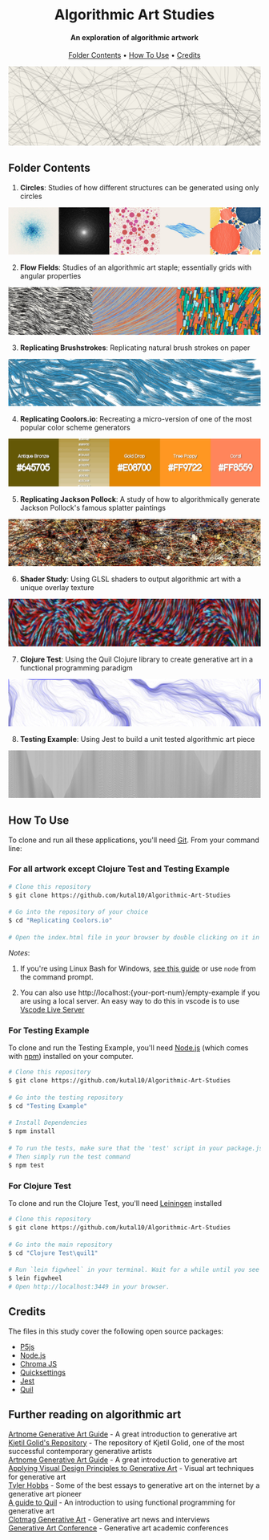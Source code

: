 <h1 align="center">
  Algorithmic Art Studies
</h1>

<h4 align="center">An exploration of algorithmic artwork</h4>

<p align="center">
  <a href="#folder-contents">Folder Contents</a> •
  <a href="#how-to-use">How To Use</a> •
  <a href="#credits">Credits</a>
</p>

<p align="center">
  <img src="https://raw.githubusercontent.com/kutal10/Algorithmic-Art-Studies/main/Images/Heading%20Image.png" width =800/>
</p>  
  
## Folder Contents

1. **Circles**: Studies of how different structures can be generated using only circles

![screenshot](https://github.com/kutal10/Algorithmic-Art-Studies/blob/main/Images/1.%20Circles.jpg?raw=true)
  
  
2. **Flow Fields**: Studies of an algorithmic art staple; essentially grids with angular properties

![screenshot](https://github.com/kutal10/Algorithmic-Art-Studies/blob/main/Images/2.%20Flow%20Fields.jpg?raw=true)
  
  
3. **Replicating Brushstrokes**: Replicating natural brush strokes on paper

![screenshot](https://github.com/kutal10/Algorithmic-Art-Studies/blob/main/Images/3.%20Replicating%20Brushstrokes.jpg?raw=true)
  
  
4. **Replicating Coolors.io**: Recreating a micro-version of one of the most popular color scheme generators

![screenshot](https://github.com/kutal10/Algorithmic-Art-Studies/blob/main/Images/4.%20Replicating%20Coolors.io.jpg?raw=true)
  
  
5. **Replicating Jackson Pollock**: A study of how to algorithmically generate Jackson Pollock's famous splatter paintings

![screenshot](https://github.com/kutal10/Algorithmic-Art-Studies/blob/main/Images/5.%20Replicating%20Jackson%20Pollock.jpg?raw=true)
  
  
6. **Shader Study**: Using GLSL shaders to output algorithmic art with a unique overlay texture

![screenshot](https://github.com/kutal10/Algorithmic-Art-Studies/blob/main/Images/6.%20Shader%20Study.jpg?raw=true)
  
  
7. **Clojure Test**: Using the Quil Clojure library to create generative art in a functional programming paradigm

![screenshot](https://github.com/kutal10/Algorithmic-Art-Studies/blob/main/Images/7.%20Clojure.jpg?raw=true)
  
  
8. **Testing Example**: Using Jest to build a unit tested algorithmic art piece

![screenshot](https://github.com/kutal10/Algorithmic-Art-Studies/blob/main/Images/8.%20Testing.jpg?raw=true)
  
  

## How To Use

To clone and run all these applications, you'll need [Git](https://git-scm.com). From your command line:
### For all artwork except **Clojure Test** and **Testing Example**  

```bash
# Clone this repository
$ git clone https://github.com/kutal10/Algorithmic-Art-Studies

# Go into the repository of your choice
$ cd "Replicating Coolors.io"

# Open the index.html file in your browser by double clicking on it in your file manager 
```

*Notes*: 

1. If you're using Linux Bash for Windows, [see this guide](https://www.howtogeek.com/261575/how-to-run-graphical-linux-desktop-applications-from-windows-10s-bash-shell/) or use `node` from the command prompt.

2. You can also use http://localhost:{your-port-num}/empty-example if you are using a local server. An easy way to do this in vscode is to use [Vscode Live Server](https://marketplace.visualstudio.com/items?itemName=ritwickdey.LiveServer)
### For **Testing Example**  

To clone and run the Testing Example, you'll need [Node.js](https://nodejs.org/en/download/) (which comes with [npm](http://npmjs.com)) installed on your computer.

```bash
# Clone this repository
$ git clone https://github.com/kutal10/Algorithmic-Art-Studies

# Go into the testing repository
$ cd "Testing Example"

# Install Dependencies
$ npm install

# To run the tests, make sure that the 'test' script in your package.json file is using "jest"
# Then simply run the test command
$ npm test
```
  
  
### For **Clojure Test**  

To clone and run the Clojure Test, you'll need [Leiningen](https://leiningen.org/) installed
  
```bash
# Clone this repository
$ git clone https://github.com/kutal10/Algorithmic-Art-Studies

# Go into the main repository
$ cd "Clojure Test\quil1"

# Run `lein figwheel` in your terminal. Wait for a while until you see `Successfully compiled "resources/public/js/main.js"`. 
$ lein figwheel
# Open http://localhost:3449 in your browser.
```

## Credits

The files in this study cover the following open source packages:

- [P5js](https://p5js.org/)
- [Node.js](https://nodejs.org/)
- [Chroma JS](https://gka.github.io/chroma.js/)
- [Quicksettings](https://github.com/bit101/quicksettings)
- [Jest](https://jestjs.io/)
- [Quil](https://github.com/quil/quil)

## Further reading on algorithmic art

[Artnome Generative Art Guide](https://www.artnome.com/news/2018/8/8/why-love-generative-art) - A great introduction to generative art  
[Kjetil Golid's Repository](https://github.com/kgolid) - The repository of Kjetil Golid, one of the most successful contemporary generative artists  
[Artnome Generative Art Guide](https://www.artnome.com/news/2018/8/8/why-love-generative-art) - A great introduction to generative art  
[Applying Visual Design Principles to Generative Art](https://www.dirtalleydesign.com/blogs/news/visual-design-and-generative-art) - Visual art techniques for generative art  
[Tyler Hobbs](https://tylerxhobbs.com/essays) - Some of the best essays to generative art on the internet by a generative art pioneer  
[A guide to Quil](https://landofquil.clojureverse.org/) - An introduction to using functional programming for generative art  
[Clotmag Generative Art](https://www.clotmag.com/tag/generative-art) - Generative art news and interviews  
[Generative Art Conference](http://www.generativeart.com/) - Generative art academic conferences  
